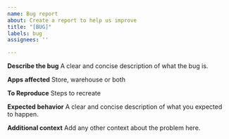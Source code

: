 ```yaml
---
name: Bug report
about: Create a report to help us improve
title: "[BUG]"
labels: bug
assignees: ''

---
```


**Describe the bug**
A clear and concise description of what the bug is.

**Apps affected**
Store, warehouse or both

**To Reproduce**
Steps to recreate

**Expected behavior**
A clear and concise description of what you expected to happen.

**Additional context**
Add any other context about the problem here.
